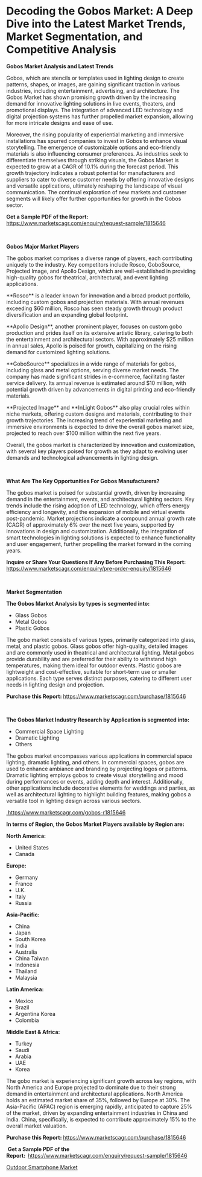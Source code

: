<p><h1>Decoding the Gobos Market: A Deep Dive into the Latest Market Trends, Market Segmentation, and Competitive Analysis</h1></p><p><strong>Gobos Market Analysis and Latest Trends</strong></p>
<p><p>Gobos, which are stencils or templates used in lighting design to create patterns, shapes, or images, are gaining significant traction in various industries, including entertainment, advertising, and architecture. The Gobos Market has shown promising growth driven by the increasing demand for innovative lighting solutions in live events, theaters, and promotional displays. The integration of advanced LED technology and digital projection systems has further propelled market expansion, allowing for more intricate designs and ease of use.</p><p>Moreover, the rising popularity of experiential marketing and immersive installations has spurred companies to invest in Gobos to enhance visual storytelling. The emergence of customizable options and eco-friendly materials is also influencing consumer preferences. As industries seek to differentiate themselves through striking visuals, the Gobos Market is expected to grow at a CAGR of 10.1% during the forecast period. This growth trajectory indicates a robust potential for manufacturers and suppliers to cater to diverse customer needs by offering innovative designs and versatile applications, ultimately reshaping the landscape of visual communication. The continual exploration of new markets and customer segments will likely offer further opportunities for growth in the Gobos sector.</p></p>
<p><strong>Get a Sample PDF of the Report:&nbsp;</strong> <a href="https://www.marketscagr.com/enquiry/request-sample/1815646?utm_campaign=3172&utm_medium=2&utm_source=Github&utm_content=ia&utm_term=04042025&utm_id=gobos">https://www.marketscagr.com/enquiry/request-sample/1815646</a></p>
<p>&nbsp;</p>
<p><strong>Gobos Major Market Players</strong></p>
<p><p>The gobos market comprises a diverse range of players, each contributing uniquely to the industry. Key competitors include Rosco, GoboSource, Projected Image, and Apollo Design, which are well-established in providing high-quality gobos for theatrical, architectural, and event lighting applications.</p><p>**Rosco** is a leader known for innovation and a broad product portfolio, including custom gobos and projection materials. With annual revenues exceeding $60 million, Rosco has seen steady growth through product diversification and an expanding global footprint.</p><p>**Apollo Design**, another prominent player, focuses on custom gobo production and prides itself on its extensive artistic library, catering to both the entertainment and architectural sectors. With approximately $25 million in annual sales, Apollo is poised for growth, capitalizing on the rising demand for customized lighting solutions.</p><p>**GoboSource** specializes in a wide range of materials for gobos, including glass and metal options, serving diverse market needs. The company has made significant strides in e-commerce, facilitating faster service delivery. Its annual revenue is estimated around $10 million, with potential growth driven by advancements in digital printing and eco-friendly materials.</p><p>**Projected Image** and **InLight Gobos** also play crucial roles within niche markets, offering custom designs and materials, contributing to their growth trajectories. The increasing trend of experiential marketing and immersive environments is expected to drive the overall gobos market size, projected to reach over $100 million within the next five years.</p><p>Overall, the gobos market is characterized by innovation and customization, with several key players poised for growth as they adapt to evolving user demands and technological advancements in lighting design.</p></p>
<p>&nbsp;</p>
<p><strong>What Are The Key Opportunities For Gobos Manufacturers?</strong></p>
<p><p>The gobos market is poised for substantial growth, driven by increasing demand in the entertainment, events, and architectural lighting sectors. Key trends include the rising adoption of LED technology, which offers energy efficiency and longevity, and the expansion of mobile and virtual events post-pandemic. Market projections indicate a compound annual growth rate (CAGR) of approximately 6% over the next five years, supported by innovations in design and customization. Additionally, the integration of smart technologies in lighting solutions is expected to enhance functionality and user engagement, further propelling the market forward in the coming years.</p></p>
<p><strong>Inquire or Share Your Questions If Any Before Purchasing This Report:</strong> <a href="https://www.marketscagr.com/enquiry/pre-order-enquiry/1815646?utm_campaign=3172&utm_medium=2&utm_source=Github&utm_content=ia&utm_term=04042025&utm_id=gobos">https://www.marketscagr.com/enquiry/pre-order-enquiry/1815646</a></p>
<p>&nbsp;</p>
<p><strong>Market Segmentation</strong></p>
<p><strong>The Gobos Market Analysis by types is segmented into:</strong></p>
<p><ul><li>Glass Gobos</li><li>Metal Gobos</li><li>Plastic Gobos</li></ul></p>
<p><p>The gobo market consists of various types, primarily categorized into glass, metal, and plastic gobos. Glass gobos offer high-quality, detailed images and are commonly used in theatrical and architectural lighting. Metal gobos provide durability and are preferred for their ability to withstand high temperatures, making them ideal for outdoor events. Plastic gobos are lightweight and cost-effective, suitable for short-term use or smaller applications. Each type serves distinct purposes, catering to different user needs in lighting design and projection.</p></p>
<p><strong>Purchase this Report:&nbsp;</strong><a href="https://www.marketscagr.com/purchase/1815646?utm_campaign=3172&utm_medium=2&utm_source=Github&utm_content=ia&utm_term=04042025&utm_id=gobos">https://www.marketscagr.com/purchase/1815646</a></p>
<p>&nbsp;</p>
<p><strong>The Gobos Market Industry Research by Application is segmented into:</strong></p>
<p><ul><li>Commercial Space Lighting</li><li>Dramatic Lighting</li><li>Others</li></ul></p>
<p><p>The gobos market encompasses various applications in commercial space lighting, dramatic lighting, and others. In commercial spaces, gobos are used to enhance ambiance and branding by projecting logos or patterns. Dramatic lighting employs gobos to create visual storytelling and mood during performances or events, adding depth and interest. Additionally, other applications include decorative elements for weddings and parties, as well as architectural lighting to highlight building features, making gobos a versatile tool in lighting design across various sectors.</p></p>
<p><a href="https://www.marketscagr.com/gobos-r1815646?utm_campaign=3172&utm_medium=2&utm_source=Github&utm_content=ia&utm_term=04042025&utm_id=gobos">&nbsp;https://www.marketscagr.com/gobos-r1815646</a></p>
<p><strong>In terms of Region, the Gobos Market Players available by Region are:</strong></p>
<p>
    <p> <strong> North America: </strong>
        <ul>
            <li>United States</li>
            <li>Canada</li>
        </ul>
        </p> 
    <p> <strong> Europe: </strong>
        <ul>
            <li>Germany</li>
            <li>France</li>
            <li>U.K.</li>
            <li>Italy</li>
            <li>Russia</li>
        </ul>
        </p> 
    <p> <strong> Asia-Pacific: </strong>
        <ul>
            <li>China</li>
            <li>Japan</li>
            <li>South Korea</li>
            <li>India</li>
            <li>Australia</li>
            <li>China Taiwan</li>
            <li>Indonesia</li>
            <li>Thailand</li>
            <li>Malaysia</li>
        </ul>
        </p> 
    <p> <strong> Latin America: </strong>
        <ul>
            <li>Mexico</li>
            <li>Brazil</li>
            <li>Argentina Korea</li>
            <li>Colombia</li>
        </ul>
        </p> 
    <p> <strong> Middle East & Africa: </strong>
        <ul>
            <li>Turkey</li>
            <li>Saudi</li>
            <li>Arabia</li>
            <li>UAE</li>
            <li>Korea</li>
        </ul>
    </p>
    </p>
<p><p>The gobo market is experiencing significant growth across key regions, with North America and Europe projected to dominate due to their strong demand in entertainment and architectural applications. North America holds an estimated market share of 35%, followed by Europe at 30%. The Asia-Pacific (APAC) region is emerging rapidly, anticipated to capture 25% of the market, driven by expanding entertainment industries in China and India. China, specifically, is expected to contribute approximately 15% to the overall market valuation.</p></p>
<p><strong>Purchase this Report: </strong><a href="https://www.marketscagr.com/purchase/1815646?utm_campaign=3172&utm_medium=2&utm_source=Github&utm_content=ia&utm_term=04042025&utm_id=gobos">https://www.marketscagr.com/purchase/1815646</a></p>
<p>&nbsp;<strong>Get a Sample PDF of the Report:&nbsp;&nbsp;</strong><a href="https://www.marketscagr.com/enquiry/request-sample/1815646?utm_campaign=3172&utm_medium=2&utm_source=Github&utm_content=ia&utm_term=04042025&utm_id=gobos">https://www.marketscagr.com/enquiry/request-sample/1815646</a></p>
<p><strong></strong></p>
<p><p><a href="https://github.com/iroldilom/Market-Research-Report-List-1/blob/main/outdoor-smartphone-market.md?utm_campaign=3172&utm_medium=2&utm_source=Github&utm_content=ia&utm_term=04042025&utm_id=gobos">Outdoor Smartphone Market</a></p></p>